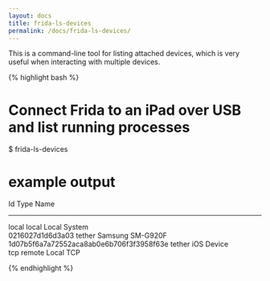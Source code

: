 ```yaml
---
layout: docs
title: frida-ls-devices
permalink: /docs/frida-ls-devices/
---
```


This is a command-line tool for listing attached devices, which is very useful
when interacting with multiple devices.

{% highlight bash %}
# Connect Frida to an iPad over USB and list running processes
$ frida-ls-devices

# example output

Id                                        Type    Name            
----------------------------------------  ------  ----------------
local                                     local   Local System    
0216027d1d6d3a03                          tether  Samsung SM-G920F
1d07b5f6a7a72552aca8ab0e6b706f3f3958f63e  tether  iOS Device      
tcp                                       remote  Local TCP  


{% endhighlight %}
